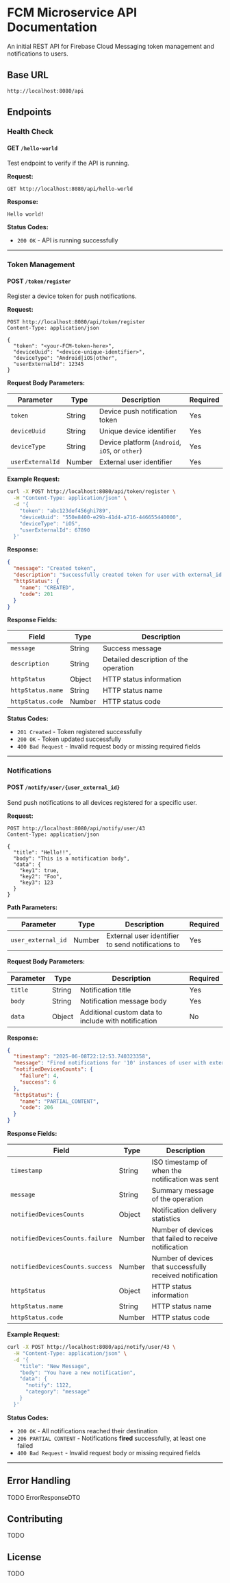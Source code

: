 # FCM Microservice API Documentation

An initial REST API for Firebase Cloud Messaging token management and notifications to users.

## Base URL

```
http://localhost:8080/api
```

## Endpoints

### Health Check

#### GET `/hello-world`

Test endpoint to verify if the API is running.

**Request:**
```http
GET http://localhost:8080/api/hello-world
```

**Response:**
```
Hello world!
```

**Status Codes:**
- `200 OK` - API is running successfully

---

### Token Management

#### POST `/token/register`

Register a device token for push notifications.

**Request:**
```http
POST http://localhost:8080/api/token/register
Content-Type: application/json

{
  "token": "<your-FCM-token-here>",
  "deviceUuid": "<device-unique-identifier>",
  "deviceType": "Android|iOS|other",
  "userExternalId": 12345
}
```

**Request Body Parameters:**

| Parameter | Type | Description | Required |
|-----------|------|-------------|----------|
| `token` | String | Device push notification token | Yes |
| `deviceUuid` | String | Unique device identifier | Yes |
| `deviceType` | String | Device platform (`Android`, `iOS`, or `other`) | Yes |
| `userExternalId` | Number | External user identifier | Yes |

**Example Request:**
```bash
curl -X POST http://localhost:8080/api/token/register \
  -H "Content-Type: application/json" \
  -d '{
    "token": "abc123def456ghi789",
    "deviceUuid": "550e8400-e29b-41d4-a716-446655440000",
    "deviceType": "iOS",
    "userExternalId": 67890
  }'
```

**Response:**
```json
{
  "message": "Created token",
  "description": "Successfully created token for user with external_id '1' and device with uuid '123e4567-e89b-12d3-aaaasd-4266a14174000'",
  "httpStatus": {
    "name": "CREATED",
    "code": 201
  }
}
```

**Response Fields:**

| Field | Type | Description |
|-------|------|-------------|
| `message` | String | Success message |
| `description` | String | Detailed description of the operation |
| `httpStatus` | Object | HTTP status information |
| `httpStatus.name` | String | HTTP status name |
| `httpStatus.code` | Number | HTTP status code |

**Status Codes:**
- `201 Created` - Token registered successfully
- `200 OK` - Token updated successfully
- `400 Bad Request` - Invalid request body or missing required fields

---

### Notifications

#### POST `/notify/user/{user_external_id}`

Send push notifications to all devices registered for a specific user.

**Request:**
```http
POST http://localhost:8080/api/notify/user/43
Content-Type: application/json

{
  "title": "Hello!!",
  "body": "This is a notification body",
  "data": {
    "key1": true,
    "key2": "Foo",
    "key3": 123
  }
}
```

**Path Parameters:**

| Parameter | Type | Description | Required |
|-----------|------|-------------|----------|
| `user_external_id` | Number | External user identifier to send notifications to | Yes |

**Request Body Parameters:**

| Parameter | Type | Description | Required |
|-----------|------|-------------|----------|
| `title` | String | Notification title | Yes |
| `body` | String | Notification message body | Yes |
| `data` | Object | Additional custom data to include with notification | No |

**Response:**
```json
{
  "timestamp": "2025-06-08T22:12:53.740323358",
  "message": "Fired notifications for '10' instances of user with external_id '43'",
  "notifiedDevicesCounts": {
    "failure": 4,
    "success": 6
  },
  "httpStatus": {
    "name": "PARTIAL_CONTENT",
    "code": 206
  }
}
```

**Response Fields:**

| Field | Type | Description |
|-------|------|-------------|
| `timestamp` | String | ISO timestamp of when the notification was sent |
| `message` | String | Summary message of the operation |
| `notifiedDevicesCounts` | Object | Notification delivery statistics |
| `notifiedDevicesCounts.failure` | Number | Number of devices that failed to receive notification |
| `notifiedDevicesCounts.success` | Number | Number of devices that successfully received notification |
| `httpStatus` | Object | HTTP status information |
| `httpStatus.name` | String | HTTP status name |
| `httpStatus.code` | Number | HTTP status code |

**Example Request:**
```bash
curl -X POST http://localhost:8080/api/notify/user/43 \
  -H "Content-Type: application/json" \
  -d '{
    "title": "New Message",
    "body": "You have a new notification",
    "data": {
      "notify": 1122,
      "category": "message"
    }
  }'
```

**Status Codes:**
- `200 OK` - All notifications reached their destination
- `206 PARTIAL CONTENT` - Notifications **fired** successfully, at least one failed
- `400 Bad Request` - Invalid request body or missing required fields

---

## Error Handling

TODO ErrorResponseDTO

## Contributing

TODO

## License

TODO

